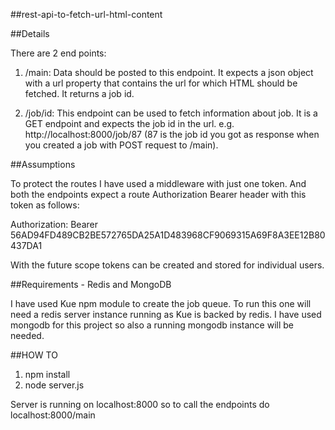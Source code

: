 ##rest-api-to-fetch-url-html-content

##Details

There are 2 end points:

1. /main: Data should be posted to this endpoint. It expects a json object with a url property that contains the url for which HTML should be fetched. It returns a job id.

2. /job/id: This endpoint can be used to fetch information about job. It is a GET endpoint and expects the job id in the url. e.g. http://localhost:8000/job/87 (87 is the job id you got as response when you created a job with POST request to /main).

##Assumptions

To protect the routes I have used a middleware with just one token. And both the endpoints expect a route Authorization Bearer header with this token as follows:

Authorization: Bearer 56AD94FD489CB2BE572765DA25A1D483968CF9069315A69F8A3EE12B80437DA1

With the future scope tokens can be created and stored for individual users.

##Requirements - Redis and MongoDB

I have used Kue npm module to create the job queue. To run this one will need a redis server instance running as Kue is backed by redis. I have used mongodb for this project so also a running mongodb instance will be needed. 

##HOW TO

1. npm install
2. node server.js

Server is running on localhost:8000 so to call the endpoints do localhost:8000/main

